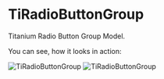 TiRadioButtonGroup
==================

Titanium Radio Button Group Model.

You can see, how it looks in action:


![TiRadioButtonGroup](http://i62.tinypic.com/auwmrp.png "RadioButtons")
![TiRadioButtonGroup](http://i60.tinypic.com/6ydrf7.png "Result")
